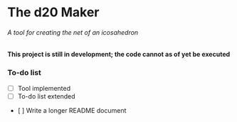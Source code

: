 # The d20 Maker
###### A tool for creating the net of an icosahedron

**This project is still in development; the code cannot as of yet be 
executed**

### To-do list
 - [ ] Tool implemented
 - [ ] To-do list extended
 - [ ] Write a longer README document
